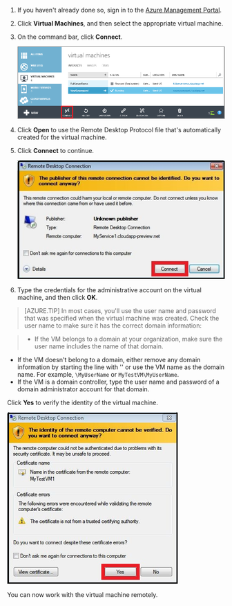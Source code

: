 <properties services="virtual-machines" title="How to Log on to a Virtual Machine Running Windows Server" authors="KBDAzure" solutions="" manager="timlt" editor="tysonn" />

1. If you haven't already done so, sign in to the [Azure Management Portal](http://manage.windowsazure.com).

2. Click **Virtual Machines**, and then select the appropriate virtual machine.

3. On the command bar, click **Connect**.

	![Log on to the virtual machine](./media/virtual-machines-log-on-win-server/connectwindows.png)

4. Click **Open** to use the Remote Desktop Protocol file that's automatically created for the virtual machine.
	
5. Click **Connect** to continue.

	![Continue with connecting](./media/virtual-machines-log-on-win-server/connectpublisher.png)

6. Type the credentials for the administrative account on the virtual machine, and then click **OK**. 

 >[AZURE.TIP] In most cases, you'll use the user name and password that was specified when the virtual machine was created. Check the user name to make sure it has the correct domain information:

>- If the VM belongs to a domain at your organization, make sure the user name includes the name of that domain.
- If the VM doesn't belong to a domain, either remove any domain information by starting the line with '\' or use the VM name as the domain name. For example, `\MyUserName` or `MyTestVM\MyUserName`. 
- If the VM is a domain controller, type the user name and password of a domain administrator account for that domain.

Click **Yes** to verify the identity of the virtual machine.

![Verify the identity of the machine](./media/virtual-machines-log-on-win-server/connectverify.png)

You can now work with the virtual machine remotely.
